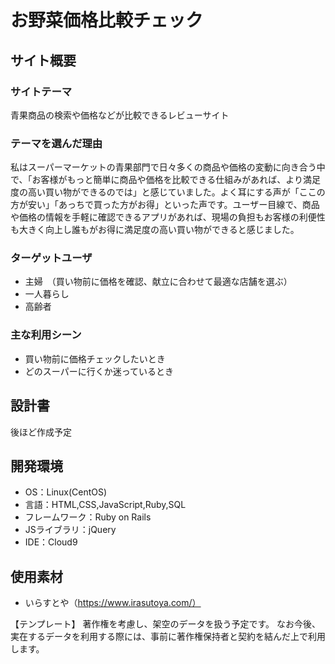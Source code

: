# お野菜価格比較チェック

## サイト概要
### サイトテーマ
青果商品の検索や価格などが比較できるレビューサイト
​
### テーマを選んだ理由
私はスーパーマーケットの青果部門で日々多くの商品や価格の変動に向き合う中で、「お客様がもっと簡単に商品や価格を比較できる仕組みがあれば、より満足度の高い買い物ができるのでは」と感じていました。よく耳にする声が「ここの方が安い」「あっちで買った方がお得」といった声です。​ユーザー目線で、商品や価格の情報を手軽に確認できるアプリがあれば、現場の負担もお客様の利便性も大きく向上し誰もがお得に満足度の高い買い物ができると感じました。

### ターゲットユーザ
- 主婦　（買い物前に価格を確認、献立に合わせて最適な店舗を選ぶ）
- 一人暮らし
- 高齢者
​
### 主な利用シーン
- 買い物前に価格チェックしたいとき
- どのスーパーに行くか迷っているとき
​
## 設計書
後ほど作成予定
​
## 開発環境
- OS：Linux(CentOS)
- 言語：HTML,CSS,JavaScript,Ruby,SQL
- フレームワーク：Ruby on Rails
- JSライブラリ：jQuery
- IDE：Cloud9
​
## 使用素材
- いらすとや（https://www.irasutoya.com/）

【テンプレート】
著作権を考慮し、架空のデータを扱う予定です。
なお今後、実在するデータを利用する際には、事前に著作権保持者と契約を結んだ上で利用します。
